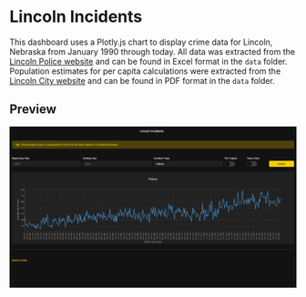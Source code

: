 # Lincoln Incidents

This dashboard uses a Plotly.js chart to display crime data for Lincoln, Nebraska from January 1990 through today. All
data was extracted from the [Lincoln Police website](https://www.lincoln.ne.gov/city/police/activityindex.htm) and can
be found in Excel format in the `data` folder. Population estimates for per capita calculations were extracted from
the [Lincoln City website](https://lincoln.ne.gov/city/plan/reports/reports/popest.pdf) and can be found in PDF format
in the `data` folder.

## Preview

![Preview Image](preview.png)
